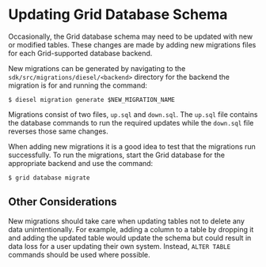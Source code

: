 # Updating Grid Database Schema

<!--
  Copyright (c) 2018-2021 Cargill Incorporated
  Licensed under Creative Commons Attribution 4.0 International License
  https://creativecommons.org/licenses/by/4.0/
-->

Occasionally, the Grid database schema may need to be updated with new or
modified tables. These changes are made by adding new migrations files for
each Grid-supported database backend.

New migrations can be generated by navigating to the
`sdk/src/migrations/diesel/<backend>` directory for the backend the migration
is for and running the command:

```
$ diesel migration generate $NEW_MIGRATION_NAME
```

Migrations consist of two files, `up.sql` and `down.sql`. The `up.sql` file
contains the database commands to run the required updates while the `down.sql`
file reverses those same changes.

When adding new migrations it is a good idea to test that the migrations run
successfully. To run the migrations, start the Grid database for the appropriate
backend and use the command:

```
$ grid database migrate
```

## Other Considerations

New migrations should take care when updating tables not to delete any data
unintentionally. For example, adding a column to a table by dropping it and
adding the updated table would update the schema but could result in data loss
for a user updating their own system. Instead, `ALTER TABLE` commands should be
used where possible.
